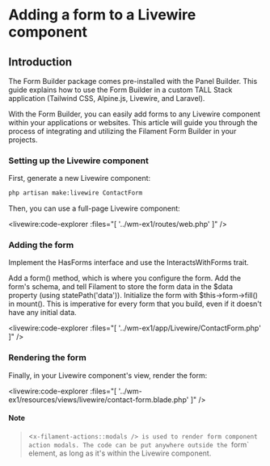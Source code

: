 # Adding a form to a Livewire component

## Introduction

The Form Builder package comes pre-installed with the Panel Builder. This guide explains how to use the Form Builder in a custom TALL Stack application (Tailwind CSS, Alpine.js, Livewire, and Laravel).

With the Form Builder, you can easily add forms to any Livewire component within your applications or websites. This article will guide you through the process of integrating and utilizing the Filament Form Builder in your projects.

### Setting up the Livewire component

First, generate a new Livewire component:

```bash
php artisan make:livewire ContactForm
```

Then, you can use a full-page Livewire component:

<livewire:code-explorer :files="[
    '../wm-ex1/routes/web.php'
]" />

### Adding the form

Implement the HasForms interface and use the InteractsWithForms trait.

Add a form() method, which is where you configure the form. Add the form's schema, and tell Filament to store the form data in the $data property (using statePath('data')).
Initialize the form with $this->form->fill() in mount(). This is imperative for every form that you build, even if it doesn't have any initial data.

<livewire:code-explorer :files="[
    '../wm-ex1/app/Livewire/ContactForm.php'
]" />

### Rendering the form

Finally, in your Livewire component's view, render the form:

<livewire:code-explorer :files="[
    '../wm-ex1/resources/views/livewire/contact-form.blade.php'
]" />

#### Note
> <`x-filament-actions::modals /> is used to render form component action modals. The code can be put anywhere outside the `form` element, as long as it's within the Livewire component.
